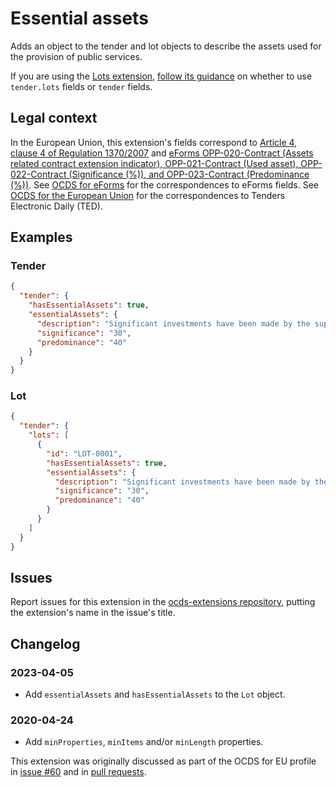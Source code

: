 # Essential assets

Adds an object to the tender and lot objects to describe the assets used for the provision of public services.

If you are using the [Lots extension](https://extensions.open-contracting.org/en/extensions/lots/master/), [follow its guidance](https://extensions.open-contracting.org/en/extensions/lots/master/#usage) on whether to use `tender.lots` fields or `tender` fields.

## Legal context

In the European Union, this extension's fields correspond to [Article 4, clause 4 of Regulation 1370/2007](https://eur-lex.europa.eu/legal-content/EN/TXT/?uri=CELEX%3A32007R1370) and [eForms OPP-020-Contract (Assets related contract extension indicator), OPP-021-Contract (Used asset), OPP-022-Contract (Significance (%)), and OPP-023-Contract (Predominance (%))](https://docs.ted.europa.eu/eforms/latest/reference/business-terms/). See [OCDS for eForms](https://standard.open-contracting.org/profiles/eforms/latest/en/) for the correspondences to eForms fields. See [OCDS for the European Union](http://standard.open-contracting.org/profiles/eu/master/en/) for the correspondences to Tenders Electronic Daily (TED).

## Examples

### Tender

```json
{
  "tender": {
    "hasEssentialAssets": true,
    "essentialAssets": {
      "description": "Significant investments have been made by the supplier in the past years and will continue to be so in the future, which will pay for themselves over a period of time well beyond the period of the contract. It includes the purchase of new vehicles, the maintenance of the modernization of the existing fleet and the renovation of the vehicle depots.",
      "significance": "30",
      "predominance": "40"
    }
  }
}
```

### Lot

```json
{
  "tender": {
    "lots": [
      {
        "id": "LOT-0001",
        "hasEssentialAssets": true,
        "essentialAssets": {
          "description": "Significant investments have been made by the supplier in the past years and will continue to be so in the future, which will pay for themselves over a period of time well beyond the period of the contract. It includes the purchase of new vehicles, the maintenance of the modernization of the existing fleet and the renovation of the vehicle depots.",
          "significance": "30",
          "predominance": "40"
        }
      }
    ]
  }
}
```

## Issues

Report issues for this extension in the [ocds-extensions repository](https://github.com/open-contracting/ocds-extensions/issues), putting the extension's name in the issue's title.

## Changelog

### 2023-04-05

* Add `essentialAssets` and `hasEssentialAssets` to the `Lot` object.

### 2020-04-24

* Add `minProperties`, `minItems` and/or `minLength` properties.

This extension was originally discussed as part of the OCDS for EU profile in [issue #60](https://github.com/open-contracting-extensions/european-union/issues/60) and in [pull requests](https://github.com/open-contracting-extensions/ocds_essentialAssets_extension/pulls?q=is%3Apr+is%3Aclosed).
